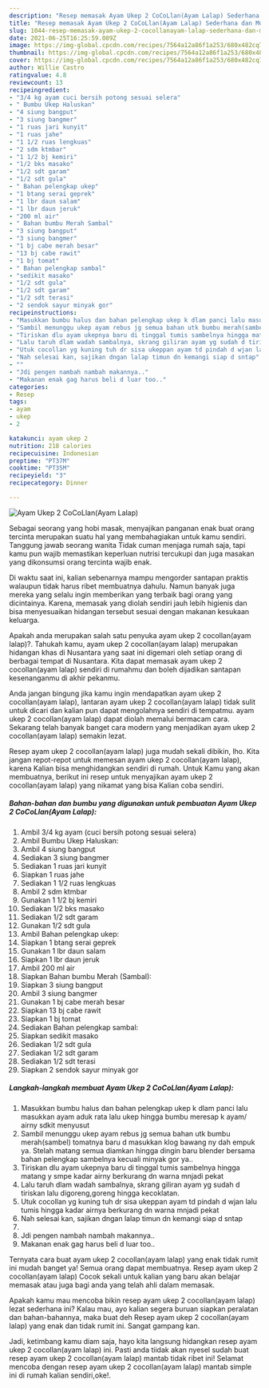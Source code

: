 ```yaml
---
description: "Resep memasak Ayam Ukep 2 CoCoLlan(Ayam Lalap) Sederhana dan Mudah Dibuat"
title: "Resep memasak Ayam Ukep 2 CoCoLlan(Ayam Lalap) Sederhana dan Mudah Dibuat"
slug: 1044-resep-memasak-ayam-ukep-2-cocollanayam-lalap-sederhana-dan-mudah-dibuat
date: 2021-06-25T16:25:59.089Z
image: https://img-global.cpcdn.com/recipes/7564a12a86f1a253/680x482cq70/ayam-ukep-2-cocollanayam-lalap-foto-resep-utama.jpg
thumbnail: https://img-global.cpcdn.com/recipes/7564a12a86f1a253/680x482cq70/ayam-ukep-2-cocollanayam-lalap-foto-resep-utama.jpg
cover: https://img-global.cpcdn.com/recipes/7564a12a86f1a253/680x482cq70/ayam-ukep-2-cocollanayam-lalap-foto-resep-utama.jpg
author: Willie Castro
ratingvalue: 4.8
reviewcount: 13
recipeingredient:
- "3/4 kg ayam cuci bersih potong sesuai selera"
- " Bumbu Ukep Haluskan"
- "4 siung bangput"
- "3 siung bangmer"
- "1 ruas jari kunyit"
- "1 ruas jahe"
- "1 1/2 ruas lengkuas"
- "2 sdm ktmbar"
- "1 1/2 bj kemiri"
- "1/2 bks masako"
- "1/2 sdt garam"
- "1/2 sdt gula"
- " Bahan pelengkap ukep"
- "1 btang serai geprek"
- "1 lbr daun salam"
- "1 lbr daun jeruk"
- "200 ml air"
- " Bahan bumbu Merah Sambal"
- "3 siung bangput"
- "3 siung bangmer"
- "1 bj cabe merah besar"
- "13 bj cabe rawit"
- "1 bj tomat"
- " Bahan pelengkap sambal"
- "sedikit masako"
- "1/2 sdt gula"
- "1/2 sdt garam"
- "1/2 sdt terasi"
- "2 sendok sayur minyak gor"
recipeinstructions:
- "Masukkan bumbu halus dan bahan pelengkap ukep k dlam panci lalu masukkan ayam aduk rata lalu ukep hingga bumbu meresap k ayam/ airny sdkit menyusut"
- "Sambil menunggu ukep ayam rebus jg semua bahan utk bumbu merah(sambel) tomatnya baru d masukkan klog bawang ny dah empuk ya. Stelah matang semua diamkan hingga dingin baru blender bersama bahan pelengkap sambelnya kecuali minyak gor ya.."
- "Tiriskan dlu ayam ukepnya baru di tinggal tumis sambelnya hingga matang y smpe kadar airny berkurang dn warna mnjadi pekat"
- "Lalu taruh dlam wadah sambalnya, skrang giliran ayam yg sudah d tiriskan lalu digoreng,goreng hingga kecoklatan."
- "Utuk cocollan yg kuning tuh dr sisa ukeppan ayam td pindah d wjan lalu tumis hingga kadar airnya berkurang dn warna mnjadi pekat"
- "Nah selesai kan, sajikan dngan lalap timun dn kemangi siap d sntap"
- ""
- "Jdi pengen nambah nambah makannya.."
- "Makanan enak gag harus beli d luar too.."
categories:
- Resep
tags:
- ayam
- ukep
- 2

katakunci: ayam ukep 2 
nutrition: 218 calories
recipecuisine: Indonesian
preptime: "PT37M"
cooktime: "PT35M"
recipeyield: "3"
recipecategory: Dinner

---
```



![Ayam Ukep 2 CoCoLlan(Ayam Lalap)](https://img-global.cpcdn.com/recipes/7564a12a86f1a253/680x482cq70/ayam-ukep-2-cocollanayam-lalap-foto-resep-utama.jpg)

Sebagai seorang yang hobi masak, menyajikan panganan enak buat orang tercinta merupakan suatu hal yang membahagiakan untuk kamu sendiri. Tanggung jawab seorang  wanita Tidak cuman menjaga rumah saja, tapi kamu pun wajib memastikan keperluan nutrisi tercukupi dan juga masakan yang dikonsumsi orang tercinta wajib enak.

Di waktu  saat ini, kalian sebenarnya mampu mengorder santapan praktis walaupun tidak harus ribet membuatnya dahulu. Namun banyak juga mereka yang selalu ingin memberikan yang terbaik bagi orang yang dicintainya. Karena, memasak yang diolah sendiri jauh lebih higienis dan bisa menyesuaikan hidangan tersebut sesuai dengan makanan kesukaan keluarga. 



Apakah anda merupakan salah satu penyuka ayam ukep 2 cocollan(ayam lalap)?. Tahukah kamu, ayam ukep 2 cocollan(ayam lalap) merupakan hidangan khas di Nusantara yang saat ini digemari oleh setiap orang di berbagai tempat di Nusantara. Kita dapat memasak ayam ukep 2 cocollan(ayam lalap) sendiri di rumahmu dan boleh dijadikan santapan kesenanganmu di akhir pekanmu.

Anda jangan bingung jika kamu ingin mendapatkan ayam ukep 2 cocollan(ayam lalap), lantaran ayam ukep 2 cocollan(ayam lalap) tidak sulit untuk dicari dan kalian pun dapat mengolahnya sendiri di tempatmu. ayam ukep 2 cocollan(ayam lalap) dapat diolah memalui bermacam cara. Sekarang telah banyak banget cara modern yang menjadikan ayam ukep 2 cocollan(ayam lalap) semakin lezat.

Resep ayam ukep 2 cocollan(ayam lalap) juga mudah sekali dibikin, lho. Kita jangan repot-repot untuk memesan ayam ukep 2 cocollan(ayam lalap), karena Kalian bisa menghidangkan sendiri di rumah. Untuk Kamu yang akan membuatnya, berikut ini resep untuk menyajikan ayam ukep 2 cocollan(ayam lalap) yang nikamat yang bisa Kalian coba sendiri.

<!--inarticleads1-->

##### Bahan-bahan dan bumbu yang digunakan untuk pembuatan Ayam Ukep 2 CoCoLlan(Ayam Lalap):

1. Ambil 3/4 kg ayam (cuci bersih potong sesuai selera)
1. Ambil  Bumbu Ukep Haluskan:
1. Ambil 4 siung bangput
1. Sediakan 3 siung bangmer
1. Sediakan 1 ruas jari kunyit
1. Siapkan 1 ruas jahe
1. Sediakan 1 1/2 ruas lengkuas
1. Ambil 2 sdm ktmbar
1. Gunakan 1 1/2 bj kemiri
1. Sediakan 1/2 bks masako
1. Sediakan 1/2 sdt garam
1. Gunakan 1/2 sdt gula
1. Ambil  Bahan pelengkap ukep:
1. Siapkan 1 btang serai geprek
1. Gunakan 1 lbr daun salam
1. Siapkan 1 lbr daun jeruk
1. Ambil 200 ml air
1. Siapkan  Bahan bumbu Merah (Sambal):
1. Siapkan 3 siung bangput
1. Ambil 3 siung bangmer
1. Gunakan 1 bj cabe merah besar
1. Siapkan 13 bj cabe rawit
1. Siapkan 1 bj tomat
1. Sediakan  Bahan pelengkap sambal:
1. Siapkan sedikit masako
1. Sediakan 1/2 sdt gula
1. Sediakan 1/2 sdt garam
1. Sediakan 1/2 sdt terasi
1. Siapkan 2 sendok sayur minyak gor




<!--inarticleads2-->

##### Langkah-langkah membuat Ayam Ukep 2 CoCoLlan(Ayam Lalap):

1. Masukkan bumbu halus dan bahan pelengkap ukep k dlam panci lalu masukkan ayam aduk rata lalu ukep hingga bumbu meresap k ayam/ airny sdkit menyusut
1. Sambil menunggu ukep ayam rebus jg semua bahan utk bumbu merah(sambel) tomatnya baru d masukkan klog bawang ny dah empuk ya. Stelah matang semua diamkan hingga dingin baru blender bersama bahan pelengkap sambelnya kecuali minyak gor ya..
1. Tiriskan dlu ayam ukepnya baru di tinggal tumis sambelnya hingga matang y smpe kadar airny berkurang dn warna mnjadi pekat
1. Lalu taruh dlam wadah sambalnya, skrang giliran ayam yg sudah d tiriskan lalu digoreng,goreng hingga kecoklatan.
1. Utuk cocollan yg kuning tuh dr sisa ukeppan ayam td pindah d wjan lalu tumis hingga kadar airnya berkurang dn warna mnjadi pekat
1. Nah selesai kan, sajikan dngan lalap timun dn kemangi siap d sntap
1. 
1. Jdi pengen nambah nambah makannya..
1. Makanan enak gag harus beli d luar too..




Ternyata cara buat ayam ukep 2 cocollan(ayam lalap) yang enak tidak rumit ini mudah banget ya! Semua orang dapat membuatnya. Resep ayam ukep 2 cocollan(ayam lalap) Cocok sekali untuk kalian yang baru akan belajar memasak atau juga bagi anda yang telah ahli dalam memasak.

Apakah kamu mau mencoba bikin resep ayam ukep 2 cocollan(ayam lalap) lezat sederhana ini? Kalau mau, ayo kalian segera buruan siapkan peralatan dan bahan-bahannya, maka buat deh Resep ayam ukep 2 cocollan(ayam lalap) yang enak dan tidak rumit ini. Sangat gampang kan. 

Jadi, ketimbang kamu diam saja, hayo kita langsung hidangkan resep ayam ukep 2 cocollan(ayam lalap) ini. Pasti anda tiidak akan nyesel sudah buat resep ayam ukep 2 cocollan(ayam lalap) mantab tidak ribet ini! Selamat mencoba dengan resep ayam ukep 2 cocollan(ayam lalap) mantab simple ini di rumah kalian sendiri,oke!.

